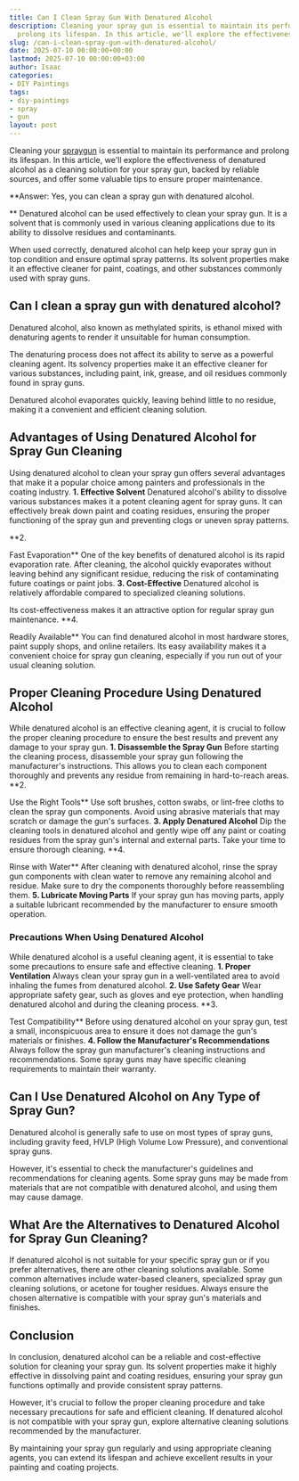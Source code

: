 ```yaml
---
title: Can I Clean Spray Gun With Denatured Alcohol
description: Cleaning your spray gun is essential to maintain its performance and
  prolong its lifespan. In this article, we'll explore the effectiveness of denatured...
slug: /can-i-clean-spray-gun-with-denatured-alcohol/
date: 2025-07-10 00:00:00+00:00
lastmod: 2025-07-10 00:00:00+03:00
author: Isaac
categories:
- DIY Paintings
tags:
- diy-paintings
- spray
- gun
layout: post
---
```

Cleaning your [spray](https://pestpolicy.com/can-you-clean-spray-gun-with-water/)[gun](https://pestpolicy.com/best-spray-gun-for-enamel-paint/) is essential to maintain its performance and prolong its lifespan. In this article, we'll explore the effectiveness of denatured alcohol as a cleaning solution for your spray gun, backed by reliable sources, and offer some valuable tips to ensure proper maintenance.

**Answer: Yes, you can clean a spray gun with denatured alcohol.

** Denatured alcohol can be used effectively to clean your spray gun. It is a solvent that is commonly used in various cleaning applications due to its ability to dissolve residues and contaminants.

When used correctly, denatured alcohol can help keep your spray gun in top condition and ensure optimal spray patterns. Its solvent properties make it an effective cleaner for paint, coatings, and other substances commonly used with spray guns.

##  Can I clean a spray gun with denatured alcohol?

Denatured alcohol, also known as methylated spirits, is ethanol mixed with denaturing agents to render it unsuitable for human consumption.

The denaturing process does not affect its ability to serve as a powerful cleaning agent. Its solvency properties make it an effective cleaner for various substances, including paint, ink, grease, and oil residues commonly found in spray guns.

Denatured alcohol evaporates quickly, leaving behind little to no residue, making it a convenient and efficient cleaning solution.

##  **Advantages of Using Denatured Alcohol for Spray Gun Cleaning**

Using denatured alcohol to clean your spray gun offers several advantages that make it a popular choice among painters and professionals in the coating industry. **1. Effective Solvent** Denatured alcohol's ability to dissolve various substances makes it a potent cleaning agent for spray guns. It can effectively break down paint and coating residues, ensuring the proper functioning of the spray gun and preventing clogs or uneven spray patterns.

**2.

Fast Evaporation** One of the key benefits of denatured alcohol is its rapid evaporation rate. After cleaning, the alcohol quickly evaporates without leaving behind any significant residue, reducing the risk of contaminating future coatings or paint jobs. **3. Cost-Effective** Denatured alcohol is relatively affordable compared to specialized cleaning solutions.

Its cost-effectiveness makes it an attractive option for regular spray gun maintenance. **4.

Readily Available** You can find denatured alcohol in most hardware stores, paint supply shops, and online retailers. Its easy availability makes it a convenient choice for spray gun cleaning, especially if you run out of your usual cleaning solution.

##  **Proper Cleaning Procedure Using Denatured Alcohol**

While denatured alcohol is an effective cleaning agent, it is crucial to follow the proper cleaning procedure to ensure the best results and prevent any damage to your spray gun. **1. Disassemble the Spray Gun** Before starting the cleaning process, disassemble your spray gun following the manufacturer's instructions. This allows you to clean each component thoroughly and prevents any residue from remaining in hard-to-reach areas. **2.

Use the Right Tools** Use soft brushes, cotton swabs, or lint-free cloths to clean the spray gun components. Avoid using abrasive materials that may scratch or damage the gun's surfaces. **3. Apply Denatured Alcohol** Dip the cleaning tools in denatured alcohol and gently wipe off any paint or coating residues from the spray gun's internal and external parts. Take your time to ensure thorough cleaning. **4.

Rinse with Water** After cleaning with denatured alcohol, rinse the spray gun components with clean water to remove any remaining alcohol and residue. Make sure to dry the components thoroughly before reassembling them. **5. Lubricate Moving Parts** If your spray gun has moving parts, apply a suitable lubricant recommended by the manufacturer to ensure smooth operation.

###  **Precautions When Using Denatured Alcohol**

While denatured alcohol is a useful cleaning agent, it is essential to take some precautions to ensure safe and effective cleaning. **1. Proper Ventilation** Always clean your spray gun in a well-ventilated area to avoid inhaling the fumes from denatured alcohol. **2. Use Safety Gear** Wear appropriate safety gear, such as gloves and eye protection, when handling denatured alcohol and during the cleaning process. **3.

Test Compatibility** Before using denatured alcohol on your spray gun, test a small, inconspicuous area to ensure it does not damage the gun's materials or finishes. **4. Follow the Manufacturer's Recommendations** Always follow the spray gun manufacturer's cleaning instructions and recommendations. Some spray guns may have specific cleaning requirements to maintain their warranty.

##  **Can I Use Denatured Alcohol on Any Type of Spray Gun?**

Denatured alcohol is generally safe to use on most types of spray guns, including gravity feed, HVLP (High Volume Low Pressure), and conventional spray guns.

However, it's essential to check the manufacturer's guidelines and recommendations for cleaning agents. Some spray guns may be made from materials that are not compatible with denatured alcohol, and using them may cause damage.

##  **What Are the Alternatives to Denatured Alcohol for Spray Gun Cleaning?**

If denatured alcohol is not suitable for your specific spray gun or if you prefer alternatives, there are other cleaning solutions available. Some common alternatives include water-based cleaners, specialized spray gun cleaning solutions, or acetone for tougher residues. Always ensure the chosen alternative is compatible with your spray gun's materials and finishes.

##  **Conclusion**

In conclusion, denatured alcohol can be a reliable and cost-effective solution for cleaning your spray gun. Its solvent properties make it highly effective in dissolving paint and coating residues, ensuring your spray gun functions optimally and provide consistent spray patterns.

However, it's crucial to follow the proper cleaning procedure and take necessary precautions for safe and efficient cleaning. If denatured alcohol is not compatible with your spray gun, explore alternative cleaning solutions recommended by the manufacturer.

By maintaining your spray gun regularly and using appropriate cleaning agents, you can extend its lifespan and achieve excellent results in your painting and coating projects.